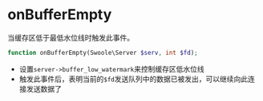 # onBufferEmpty

当缓存区低于最低水位线时触发此事件。

```php
function onBufferEmpty(Swoole\Server $serv, int $fd);
```

* 设置`server->buffer_low_watermark`来控制缓存区低水位线
* 触发此事件后，表明当前的`$fd`发送队列中的数据已被发出，可以继续向此连接发送数据了